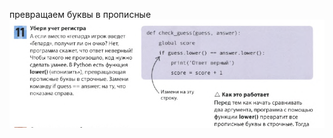 превращаем буквы в прописные
![](../../../01.Pyth_for_children/_pictures/Pasted_image_20250305234635.png)